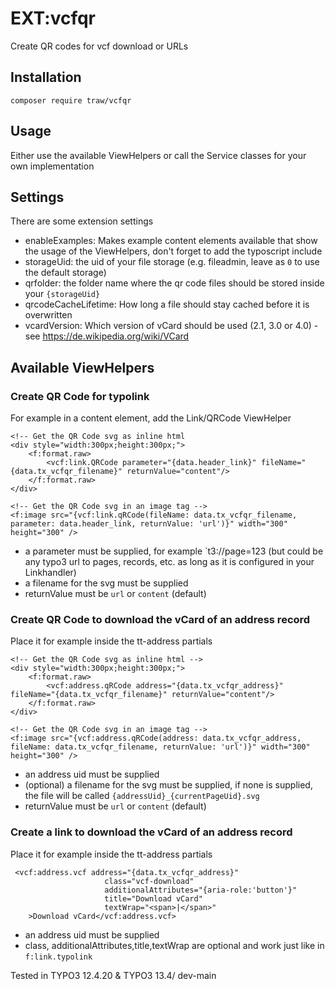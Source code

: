 # EXT:vcfqr
Create QR codes for vcf download or URLs 

## Installation
`composer require traw/vcfqr`

## Usage
Either use the available ViewHelpers or call the Service classes for your own implementation

## Settings
There are some extension settings 
- enableExamples: Makes example content elements available that show the usage of the ViewHelpers, don't forget to add the typoscript include
- storageUid: the uid of your file storage (e.g. fileadmin, leave as `0` to use the default storage)
- qrfolder: the folder name where the qr code files should be stored inside your `{storageUid}`
- qrcodeCacheLifetime: How long a file should stay cached before it is overwritten
- vcardVersion: Which version of vCard should be used (2.1, 3.0 or 4.0) - see https://de.wikipedia.org/wiki/VCard

## Available ViewHelpers
### Create QR Code for typolink

For example in a content element, add the Link/QRCode ViewHelper

```
<!-- Get the QR Code svg as inline html
<div style="width:300px;height:300px;">
    <f:format.raw>
        <vcf:link.QRCode parameter="{data.header_link}" fileName="{data.tx_vcfqr_filename}" returnValue="content"/>
    </f:format.raw>
</div>

<!-- Get the QR Code svg in an image tag -->
<f:image src="{vcf:link.qRCode(fileName: data.tx_vcfqr_filename, parameter: data.header_link, returnValue: 'url')}" width="300" height="300" />
```

- a parameter must be supplied, for example `t3://page=123 (but could be any typo3 url to pages, records, etc. as long as it is configured in your Linkhandler)
- a filename for the svg must be supplied
- returnValue must be `url` or `content` (default)

### Create QR Code to download the vCard of an address record
Place it for example inside the tt-address partials

```
<!-- Get the QR Code svg as inline html -->
<div style="width:300px;height:300px;">
    <f:format.raw>
        <vcf:address.qRCode address="{data.tx_vcfqr_address}" fileName="{data.tx_vcfqr_filename}" returnValue="content"/>
    </f:format.raw>
</div>

<!-- Get the QR Code svg in an image tag -->
<f:image src="{vcf:address.qRCode(address: data.tx_vcfqr_address, fileName: data.tx_vcfqr_filename, returnValue: 'url')}" width="300" height="300" />
```
- an address uid must be supplied
- (optional) a filename for the svg must be supplied, if none is supplied, the file will be called `{addressUid}_{currentPageUid}.svg`
- returnValue must be `url` or `content` (default)

### Create a link to download the vCard of an address record
Place it for example inside the tt-address partials

```
 <vcf:address.vcf address="{data.tx_vcfqr_address}"
                     class="vcf-download"
                     additionalAttributes="{aria-role:'button'}"
                     title="Download vCard"
                     textWrap="<span>|</span>"
    >Download vCard</vcf:address.vcf>
```
- an address uid must be supplied
- class, additionalAttributes,title,textWrap are optional and work just like in `f:link.typolink`







Tested in TYPO3 12.4.20 & TYPO3 13.4/ dev-main






